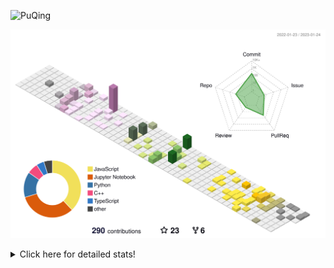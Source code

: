 ![PuQing](https://user-images.githubusercontent.com/27223114/171565019-9a56fae6-b08b-421f-99db-7e830da42371.png)

![](./profile-3d-contrib/profile-season-animate.svg)

<details>
<summary>Click here for detailed stats!</summary>

<!--START_SECTION:waka-->
**I'm a Night 🦉** 

```text
🌞 Morning    43 commits     ██░░░░░░░░░░░░░░░░░░░░░░░   11.23% 
🌆 Daytime    122 commits    ████████░░░░░░░░░░░░░░░░░   31.85% 
🌃 Evening    112 commits    ███████░░░░░░░░░░░░░░░░░░   29.24% 
🌙 Night      106 commits    ███████░░░░░░░░░░░░░░░░░░   27.68%

```


📊 **This Week I Spent My Time On** 

```text
💬 Programming Languages: 
Python                   11 hrs 19 mins      ███████████████████░░░░░░   75.57% 
Jupyter Notebook         2 hrs 11 mins       ███░░░░░░░░░░░░░░░░░░░░░░   14.66% 
C++                      1 hr 10 mins        ██░░░░░░░░░░░░░░░░░░░░░░░   7.84% 
Markdown                 15 mins             ░░░░░░░░░░░░░░░░░░░░░░░░░   1.68% 
Bash                     1 min               ░░░░░░░░░░░░░░░░░░░░░░░░░   0.13%

🔥 Editors: 
VS Code                  14 hrs 22 mins      ████████████████████████░   95.95% 
PyCharm                  36 mins             █░░░░░░░░░░░░░░░░░░░░░░░░   4.05%

💻 Operating System: 
Mac                      14 hrs 59 mins      █████████████████████████   100.0%

```


<!--END_SECTION:waka-->
</details>
